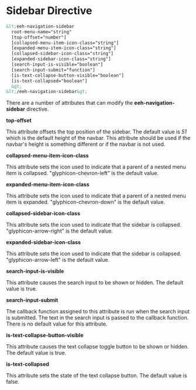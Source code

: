 # Sidebar Directive

```html
&lt;eeh-navigation-sidebar
  root-menu-name="string"
  [top-offset="number"]
  [collapsed-menu-item-icon-class="string"]
  [expanded-menu-item-icon-class="string"]
  [collapsed-sidebar-icon-class="string"]
  [expanded-sidebar-icon-class="string"]
  [search-input-is-visible="boolean"]
  [search-input-submit="function"]
  [is-text-collapse-button-visible="boolean"]
  [is-text-collapsed="boolean"]
  &gt;
&lt;/eeh-navigation-sidebar&gt;
```

There are a number of attributes that can modify the __eeh-navigation-sidebar__ directive.

__top-offset__

This attribute offsets the top position of the sidebar.
The default value is _51_ which is the default height of the navbar.
This attribute should be used if the navbar's height is something different or if the navbar is not used.

__collapsed-menu-item-icon-class__

This attribute sets the icon used to indicate that a parent of a nested menu item is collapsed.
"glyphicon-chevron-left" is the default value.

__expanded-menu-item-icon-class__

This attribute sets the icon used to indicate that a parent of a nested menu item is expanded.
"glyphicon-chevron-down" is the default value.

__collapsed-sidebar-icon-class__

This attribute sets the icon used to indicate that the sidebar is collapsed.
"glyphicon-arrow-right" is the default value.

__expanded-sidebar-icon-class__

This attribute sets the icon used to indicate that the sidebar is collapsed.
"glyphicon-arrow-left" is the default value.

__search-input-is-visible__

This attribute causes the search input to be shown or hidden.
The default value is true.

__search-input-submit__

The callback function assigned to this attribute is run when the search input is submitted.
The text in the search input is passed to the callback function.
There is no default value for this attribute.

__is-text-collapse-button-visible__

This attribute causes the text collapse toggle button to be shown or hidden.
The default value is true.

__is-text-collapsed__

This attribute sets the state of the text collapse button.
The default value is false.
